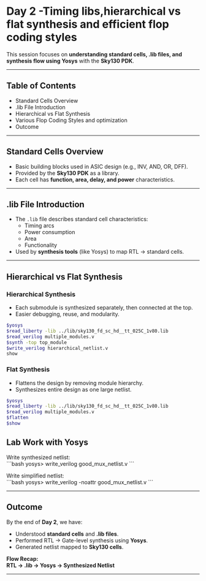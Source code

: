 
# Day 2 -Timing libs,hierarchical vs flat synthesis and efficient flop coding styles
 

This session focuses on **understanding standard cells, .lib files, and synthesis flow using Yosys** with the **Sky130 PDK**.  

---

## Table of Contents  
- Standard Cells Overview  
- .lib File Introduction
- Hierarchical vs Flat Synthesis
- Various Flop Coding Styles and optimization 
- Outcome  

---

##  Standard Cells Overview  
- Basic building blocks used in ASIC design (e.g., INV, AND, OR, DFF).  
- Provided by the **Sky130 PDK** as a library.  
- Each cell has **function, area, delay, and power** characteristics.  

---

## .lib File Introduction  
- The `.lib` file describes standard cell characteristics:  
  - Timing arcs  
  - Power consumption  
  - Area  
  - Functionality  
- Used by **synthesis tools** (like Yosys) to map RTL → standard cells.  

---

## Hierarchical vs Flat Synthesis
### Hierarchical Synthesis 
- Each submodule is synthesized separately, then connected at the top.
- Easier debugging, reuse, and modularity.
```bash
$yosys
$read_liberty -lib ../lib/sky130_fd_sc_hd__tt_025C_1v80.lib
$read_verilog multiple_modules.v
$synth -top top_module
$write_verilog hierarchical_netlist.v
show
```

### Flat Synthesis 
- Flattens the design by removing module hierarchy.
- Synthesizes entire design as one large netlist.
```bash
$yosys
$read_liberty -lib ../lib/sky130_fd_sc_hd__tt_025C_1v80.lib
$read_verilog multiple_modules.v
$flatten
$show
```

##  Lab Work with Yosys  










Write synthesized netlist:  
\`\`\`bash
yosys> write_verilog good_mux_netlist.v
\`\`\`

Write simplified netlist:  
\`\`\`bash
yosys> write_verilog -noattr good_mux_netlist.v
\`\`\`

---

##  Outcome  

By the end of **Day 2**, we have:  
- Understood **standard cells** and **.lib files**.  
- Performed RTL → Gate-level synthesis using **Yosys**.  
- Generated netlist mapped to **Sky130 cells**.  

**Flow Recap:**  
**RTL → .lib → Yosys → Synthesized Netlist**

---





